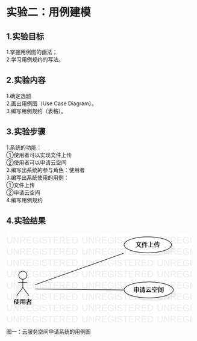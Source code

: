 # 实验二：用例建模

## 1.实验目标 
1.掌握用例图的画法；  
2.学习用例规约的写法。
## 2.实验内容
1.确定选题  
2.画出用例图（Use Case Diagram）。  
3.编写用例规约（表格）。
## 3.实验步骤  
1.系统的功能：  
①使用者可以实现文件上传  
②使用者可以申请云空间    
2.编写出系统的参与角色：使用者  
3.编写出系统使用的用例：  
①文件上传  
②申请云空间    
4.编写用例规约
## 4.实验结果
![用例图](./Lab2_UseCaseDiagram.jpg)  
图一：云服务空间申请系统的用例图
